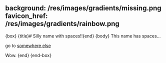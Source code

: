 background: /res/images/gradients/missing.png
favicon_href: /res/images/gradients/rainbow.png
---
{box}
{title}# Silly name with spaces!!{end}
{body}
This name has spaces...

go to [somewhere else](/silly-name-with-spaces/testing-hello) 

Wow.
{end}
{end-box}